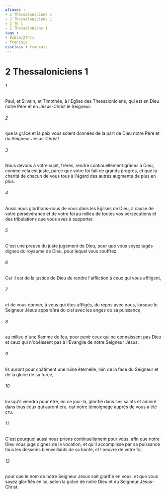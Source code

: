```yaml
---
aliases : 
- 2 Thessaloniciens 1
- 2 Thessaloniciens 1
- 2 Th 1
- 2 Thessalonians 1
tags : 
- Bible/2Th/1
- français
cssclass : français
---
```


# 2 Thessaloniciens 1

###### 1
Paul, et Silvain, et Timothée, à l'Eglise des Thessaloniciens, qui est en Dieu notre Père et en Jésus-Christ le Seigneur:
###### 2
que la grâce et la paix vous soient données de la part de Dieu notre Père et du Seigneur Jésus-Christ!
###### 3
Nous devons à votre sujet, frères, rendre continuellement grâces à Dieu, comme cela est juste, parce que votre foi fait de grands progrès, et que la charité de chacun de vous tous à l'égard des autres augmente de plus en plus.
###### 4
Aussi nous glorifions-nous de vous dans les Eglises de Dieu, à cause de votre persévérance et de votre foi au milieu de toutes vos persécutions et des tribulations que vous avez à supporter.
###### 5
C'est une preuve du juste jugement de Dieu, pour que vous soyez jugés dignes du royaume de Dieu, pour lequel vous souffrez.
###### 6
Car il est de la justice de Dieu de rendre l'affliction à ceux qui vous affligent,
###### 7
et de vous donner, à vous qui êtes affligés, du repos avec nous, lorsque le Seigneur Jésus apparaîtra du ciel avec les anges de sa puissance,
###### 8
au milieu d'une flamme de feu, pour punir ceux qui ne connaissent pas Dieu et ceux qui n'obéissent pas à l'Evangile de notre Seigneur Jésus.
###### 9
Ils auront pour châtiment une ruine éternelle, loin de la face du Seigneur et de la gloire de sa force,
###### 10
lorsqu'il viendra pour être, en ce jour-là, glorifié dans ses saints et admiré dans tous ceux qui auront cru, car notre témoignage auprès de vous a été cru.
###### 11
C'est pourquoi aussi nous prions continuellement pour vous, afin que notre Dieu vous juge dignes de la vocation, et qu'il accomplisse par sa puissance tous les desseins bienveillants de sa bonté, et l'oeuvre de votre foi,
###### 12
pour que le nom de notre Seigneur Jésus soit glorifié en vous, et que vous soyez glorifiés en lui, selon la grâce de notre Dieu et du Seigneur Jésus-Christ.
